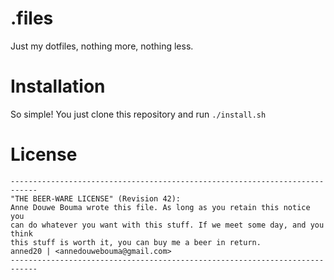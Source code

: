 # .files

Just my dotfiles, nothing more, nothing less.

# Installation

So simple! You just clone this repository and run `./install.sh`

# License

```
----------------------------------------------------------------------------
"THE BEER-WARE LICENSE" (Revision 42):
Anne Douwe Bouma wrote this file. As long as you retain this notice you
can do whatever you want with this stuff. If we meet some day, and you think
this stuff is worth it, you can buy me a beer in return.
anned20 | <annedouwebouma@gmail.com>
----------------------------------------------------------------------------
```
